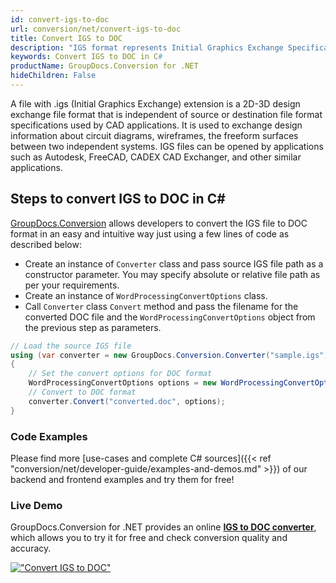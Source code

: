 ```yaml
---
id: convert-igs-to-doc
url: conversion/net/convert-igs-to-doc
title: Convert IGS to DOC
description: "IGS format represents Initial Graphics Exchange Specification (IGES) with .igs extension. Learn how to convert IGS to DOC file programmatically in C# language using GroupDocs.Conversion for .NET library."
keywords: Convert IGS to DOC in C#
productName: GroupDocs.Conversion for .NET
hideChildren: False
---
```


A file with .igs (Initial Graphics Exchange) extension is a 2D-3D design exchange file format that is independent of source or destination file format specifications used by CAD applications. It is used to exchange design information about circuit diagrams, wireframes, the freeform surfaces between two independent systems. IGS files can be opened by applications such as Autodesk, FreeCAD, CADEX CAD Exchanger, and other similar applications.

## Steps to convert IGS to DOC in C#

[GroupDocs.Conversion](https://products.groupdocs.com/conversion/net) allows developers to convert the IGS file to DOC format in an easy and intuitive way just using a few lines of code as described below:

* Create an instance of `Converter` class and pass source IGS file path as a constructor parameter. You may specify absolute or relative file path as per your requirements. 
* Create an instance of `WordProcessingConvertOptions` class.
* Call `Converter` class `Convert` method and pass the filename for the converted DOC file and the `WordProcessingConvertOptions` object from the previous step as parameters.

```csharp
// Load the source IGS file
using (var converter = new GroupDocs.Conversion.Converter("sample.igs"))
{
    // Set the convert options for DOC format
    WordProcessingConvertOptions options = new WordProcessingConvertOptions();
    // Convert to DOC format
    converter.Convert("converted.doc", options);
}
```

### Code Examples

Please find more [use-cases and complete C# sources]({{< ref "conversion/net/developer-guide/examples-and-demos.md" >}}) of our backend and frontend examples and try them for free!

### Live Demo

GroupDocs.Conversion for .NET provides an online [**IGS to DOC converter**](https://products.groupdocs.app/conversion/igs-to-doc), which allows you to try it for free and check conversion quality and accuracy.

[!["Convert IGS to DOC"](conversion/net/images/convert-igs-to-doc.png)](https://products.groupdocs.app/conversion/igs-to-doc)